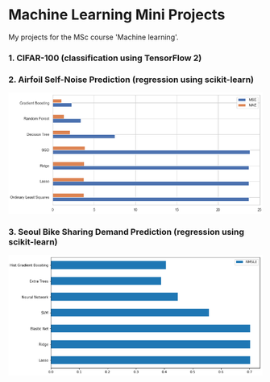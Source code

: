 # Machine Learning Mini Projects
My projects for the MSc course 'Machine learning'.

### 1. CIFAR-100 (classification using TensorFlow 2)

### 2. Airfoil Self-Noise Prediction (regression using scikit-learn)

<img src="imgs/airfoil.png">

### 3. Seoul Bike Sharing Demand Prediction (regression using scikit-learn)

<img src="imgs/bike.png">


